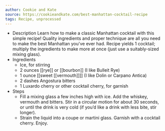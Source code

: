 ```yaml
---
author: Cookie and Kate
source: https://cookieandkate.com/best-manhattan-cocktail-recipe
tags: Recipe, unprocessed
---
```


- Description
  Learn how to make a classic Manhattan cocktail with this simple recipe! Quality ingredients and proper technique are all you need to make the best Manhattan you've ever had. Recipe yields 1 cocktail; multiply the ingredients to make more at once (just use a suitably-sized mixing glass).
- Ingredients
	- Ice, for stirring
	- 2 ounces [[rye]] or [[bourbon]] (I like Bulleit Rye)
	- 1 ounce [[sweet [[vermouth]]]] (I like Dolin or Carpano Antica)
	- 2 dashes Angostura bitters
	- 1 Luxardo cherry or other cocktail cherry, for garnish
- Steps
	- Fill a mixing glass a few inches high with ice. Add the whiskey, vermouth and bitters. Stir in a circular motion for about 30 seconds, or until the drink is very cold (if you&#8217;d like a drink with less bite, stir longer).
	- Strain the liquid into a coupe or martini glass. Garnish with a cocktail cherry. Enjoy.